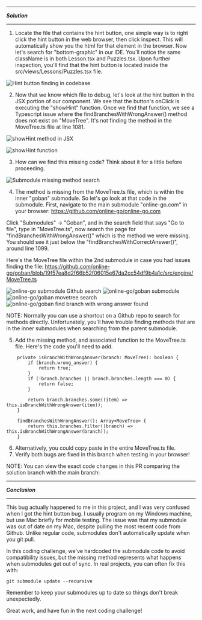 ************************
***Solution***
************************

1. Locate the file that contains the hint button, one simple way is to right click the hint button in the web browser, then click inspect.  This will automatically show you the html for that element in the browser. Now let's search for "bottom-graphic" in our IDE.  You'll notice the same className is in both Lesson.tsx and Puzzles.tsx.  Upon further inspection, you'll find that the hint button is located inside the src/views/Lessons/Puzzles.tsx file.  

![Hint button finding in codebase](https://res.cloudinary.com/dxq77puhi/image/upload/v1748893572/Hint_button_annotation_finding_it_in_the_codebase_5_31_2025_m0ho5g.png)

2. Now that we know which file to debug, let's look at the hint button in the JSX portion of our component. We see that the button's onClick is executing the "showHint" function. Once we find that function, we see a Typescript issue where the findBranchesWithWrongAnswer() method does not exist on "MoveTree".  It's not finding the method in the MoveTree.ts file at line 1081.  

![showHint method in JSX](https://res.cloudinary.com/dxq77puhi/image/upload/v1748894255/Codesandbox_showHint_1_6_2_2025_vil7yo.png)

![showHint function](https://res.cloudinary.com/dxq77puhi/image/upload/v1748894576/showHint_function_submodule_missing_method_6_2_2025_vfatsu.png)

3. How can we find this missing code?  Think about it for a little before proceeding.

![Submodule missing method search](https://res.cloudinary.com/dxq77puhi/image/upload/v1748895258/Finding_submodule_method_search_codesandbox_6_2_2025_vwgku0.png)

4. The method is missing from the MoveTree.ts file, which is within the inner "goban" submodule.  So let's go look at that code in the submodule.  First, navigate to the main submodule "online-go.com" in your browser: https://github.com/online-go/online-go.com

Click "Submodules" -> "Goban", and in the search field that says "Go to file", type in "MoveTree.ts", now search the page for "findBranchesWithWrongAnswer()" which is the method we were missing. You should see it just below the "findBranchesWithCorrectAnswer()", around line 1099.

Here's the MoveTree file within the 2nd submodule in case you had issues finding the file: https://github.com/online-go/goban/blob/19f57ea8d2f66b52f06015e67da2cc54df9b4a1c/src/engine/MoveTree.ts

![online-go submodule Github search](https://res.cloudinary.com/dxq77puhi/image/upload/v1748907606/online_go_submodule_bug_1_6_2_2025_jj5sv0.png)
![online-go/goban submodule](https://res.cloudinary.com/dxq77puhi/image/upload/v1748907781/goban_submodule_6_2_2025_fpemgc.png)
![online-go/goban movetree search](https://res.cloudinary.com/dxq77puhi/image/upload/v1748907891/goban_movetree.ts_search_ye2mhv.png)
![online-go/goban find branch with wrong answer found](https://res.cloudinary.com/dxq77puhi/image/upload/v1748907994/findbranches_with_wrong_answer_goban_submodule_6_2_2025_mfxkbv.png)

NOTE: Normally you can use a shortcut on a Github repo to search for methods directly.  Unfortunately, you'll have trouble finding methods that are in the inner submodules when searching from the parent submodule.

5. Add the missing method, and associated function to the MoveTree.ts file.  Here's the code you'll need to add.  

```
    private isBranchWithWrongAnswer(branch: MoveTree): boolean {
        if (branch.wrong_answer) {
            return true;
        }
        if (!branch.branches || branch.branches.length === 0) {
            return false;
        }

        return branch.branches.some((item) => this.isBranchWithWrongAnswer(item));
    }
```

```
    findBranchesWithWrongAnswer(): Array<MoveTree> {
        return this.branches.filter((branch) => this.isBranchWithWrongAnswer(branch));
    }
```

6. Alternatively, you could copy paste in the entire MoveTree.ts file.
7. Verify both bugs are fixed in this branch when testing in your browser!

NOTE: You can view the exact code changes in this PR comparing the solution branch with the main branch: 

************************
***Conclusion***
************************

This bug actually happened to me in this project, and I was very confused when I got the hint button bug. I usually program on my Windows machine, but use Mac briefly for mobile testing. The issue was that my submodule was out of date on my Mac, despite pulling the most recent code from Github. Unlike regular code, submodules don't automatically update when you git pull.

In this coding challenge, we've hardcoded the submodule code to avoid compatibility issues, but the missing method represents what happens when submodules get out of sync. In real projects, you can often fix this with:

```
git submodule update --recursive
```

Remember to keep your submodules up to date so things don't break unexpectedly.

Great work, and have fun in the next coding challenge! 